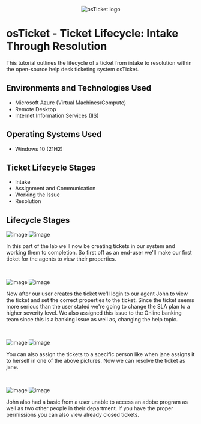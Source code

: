 <p align="center">
<img src="https://i.imgur.com/Clzj7Xs.png" alt="osTicket logo"/>
</p>

<h1>osTicket - Ticket Lifecycle: Intake Through Resolution</h1>
This tutorial outlines the lifecycle of a ticket from intake to resolution within the open-source help desk ticketing system osTicket.<br />

<h2>Environments and Technologies Used</h2>

- Microsoft Azure (Virtual Machines/Compute)
- Remote Desktop
- Internet Information Services (IIS)

<h2>Operating Systems Used </h2>

- Windows 10</b> (21H2)

<h2>Ticket Lifecycle Stages</h2>

- Intake
- Assignment and Communication
- Working the Issue
- Resolution

<h2>Lifecycle Stages</h2>

![image](https://github.com/user-attachments/assets/13dad3ef-7869-443f-90e6-4df07d1f464d)
![image](https://github.com/user-attachments/assets/1a832835-65ac-4594-8abc-cc3c8b471e50)

<p>
In this part of the lab we'll now be creating tickets in our system and working them to completion. So first off as an end-user we'll make our first ticket for the agents to view their properties. 
</p>
<br />

![image](https://github.com/user-attachments/assets/95aed28b-7af9-41af-98b9-f317bd374977)
![image](https://github.com/user-attachments/assets/a260bcc1-f16f-41ac-b3ea-872de5ec06b6)

<p>
Now after our user creates the ticket we'll login to our agent John to view the ticket and set the correct properties to the ticket. Since the ticket seems more serious than the user stated we're going to change the SLA plan to a higher severity level. We also assigned this issue to the Online banking team since this is a banking issue as well as, changing the help topic.
</p>
<br />

![image](https://github.com/user-attachments/assets/e00ab5da-ba28-4ff1-9d0d-af290c775a37)
![image](https://github.com/user-attachments/assets/f1d04873-7365-4124-b042-ac530c558be8)

<p>
You can also assign the tickets to a specific person like when jane assigns it to herself in one of the above pictures. Now we can resolve the ticket as jane.
</p>
<br />

![image](https://github.com/user-attachments/assets/3c5ecb1e-6229-4e2a-b064-90424f1612dd)
![image](https://github.com/user-attachments/assets/11166338-e238-4a86-8548-358c9274cad1)

<p>
John also had a basic from a user unable to access an adobe program as well as two other people in their department. If you have the proper permissions you can also view already closed tickets.
</p>
<br />
